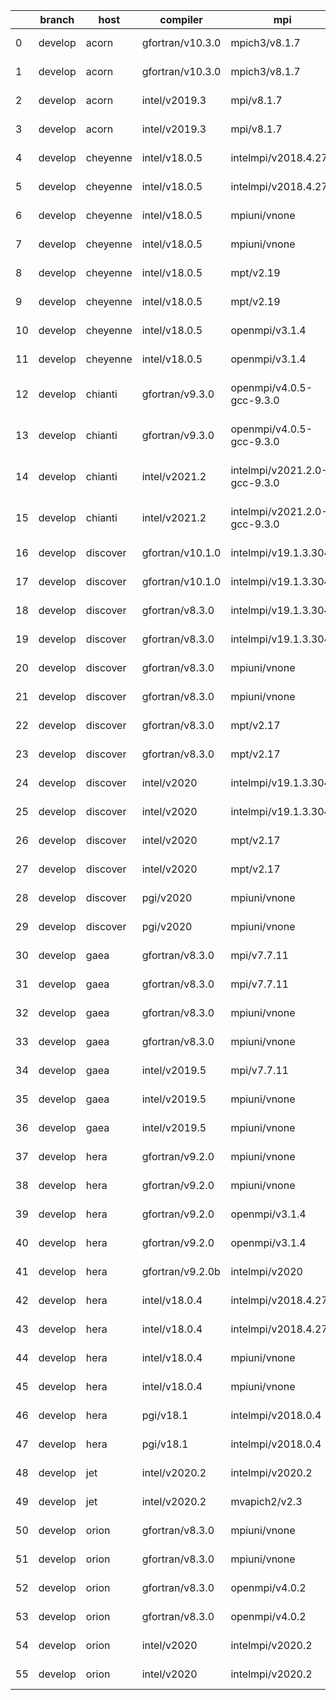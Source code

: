 |    | branch   | host     | compiler         | mpi                          | o_g   | os     | netcdf                     | build   | u_pass   | u_fail   | s_pass   | s_fail   | e_pass   | e_fail   | nuopc_pass   | nuopc_fail   | artifacts_hash                                                                                                                                                        | modified                   |
|----|----------|----------|------------------|------------------------------|-------|--------|----------------------------|---------|----------|----------|----------|----------|----------|----------|--------------|--------------|-----------------------------------------------------------------------------------------------------------------------------------------------------------------------|----------------------------|
|  0 | develop  | acorn    | gfortran/v10.3.0 | mpich3/v8.1.7                | O     | Linux  | c4.7.4 f8.1.7              | pass    | 13685    | 0        | 49       | 0        | 80       | 0        | 50           | 0            | [artifacts](https://github.com/esmf-org/esmf-test-artifacts/tree/78f1afd5ffa13e304e99795c1cb3121fb492568a/develop/acorn/gfortran/10.3.0/O/mpich3/8.1.7)               | 2022-03-09 16:12:46.849296 |
|  1 | develop  | acorn    | gfortran/v10.3.0 | mpich3/v8.1.7                | g     | Linux  | c4.7.4 f8.1.7              | pass    | 13685    | 0        | 49       | 0        | 80       | 0        | 50           | 0            | [artifacts](https://github.com/esmf-org/esmf-test-artifacts/tree/7129810731714dfd62e3a2050af51efedf723c37/develop/acorn/gfortran/10.3.0/g/mpich3/8.1.7)               | 2022-03-09 16:12:46.849259 |
|  2 | develop  | acorn    | intel/v2019.3    | mpi/v8.1.7                   | O     | Linux  | c4.7.4 f8.1.7              | pass    | 13685    | 0        | 49       | 0        | 80       | 0        | 50           | 0            | [artifacts](https://github.com/esmf-org/esmf-test-artifacts/tree/37d001e59f489246e87e4adde8109d783708e90c/develop/acorn/intel/2019.3/O/mpi/8.1.7)                     | 2022-03-09 16:12:46.849284 |
|  3 | develop  | acorn    | intel/v2019.3    | mpi/v8.1.7                   | g     | Linux  | c4.7.4 f8.1.7              | pass    | 13685    | 0        | 49       | 0        | 80       | 0        | 50           | 0            | [artifacts](https://github.com/esmf-org/esmf-test-artifacts/tree/159fcf9b83c64b2ca9144b5610dbcb5419e6885e/develop/acorn/intel/2019.3/g/mpi/8.1.7)                     | 2022-03-09 16:12:46.849291 |
|  4 | develop  | cheyenne | intel/v18.0.5    | intelmpi/v2018.4.274         | O     | Linux  | c4.6.3 f2018.4.274         | pass    | 13685    | 0        | 49       | 0        | 80       | 0        | 50           | 0            | [artifacts](https://github.com/esmf-org/esmf-test-artifacts/tree/05d03f385f00f93ae80b7eac9acc38fd389e3a34/develop/cheyenne/intel/18.0.5/O/intelmpi/2018.4.274)        | 2022-03-09 16:12:49.552653 |
|  5 | develop  | cheyenne | intel/v18.0.5    | intelmpi/v2018.4.274         | g     | Linux  | c4.6.3 f2018.4.274         | pass    | 13685    | 0        | 49       | 0        | 80       | 0        | 50           | 0            | [artifacts](https://github.com/esmf-org/esmf-test-artifacts/tree/88f9efe76442ec9d4e9b302acc2258ec3e211a85/develop/cheyenne/intel/18.0.5/g/intelmpi/2018.4.274)        | 2022-03-09 16:12:49.552651 |
|  6 | develop  | cheyenne | intel/v18.0.5    | mpiuni/vnone                 | O     | Linux  | c4.8.1 fnone               | pass    | 12158    | 0        | 8        | 0        | 43       | 0        | 0            | 50           | [artifacts](https://github.com/esmf-org/esmf-test-artifacts/tree/824a51fc34576cee82e9a016210f9ac6a4700680/develop/cheyenne/intel/18.0.5/O/mpiuni/none)                | 2022-03-09 16:12:49.552649 |
|  7 | develop  | cheyenne | intel/v18.0.5    | mpiuni/vnone                 | g     | Linux  | c4.8.1 fnone               | pass    | 12158    | 0        | 8        | 0        | 43       | 0        | 0            | 50           | [artifacts](https://github.com/esmf-org/esmf-test-artifacts/tree/eb4f112709dee19c4e8cf879ee4b49c00f0f3c36/develop/cheyenne/intel/18.0.5/g/mpiuni/none)                | 2022-03-09 16:12:49.552647 |
|  8 | develop  | cheyenne | intel/v18.0.5    | mpt/v2.19                    | O     | Linux  | c4.6.3 f2.19               | pass    | 13685    | 0        | 49       | 0        | 80       | 0        | 50           | 0            | [artifacts](https://github.com/esmf-org/esmf-test-artifacts/tree/19f56fa61616b81062fbdb642bc1e7d57aebf338/develop/cheyenne/intel/18.0.5/O/mpt/2.19)                   | 2022-03-09 16:12:49.552645 |
|  9 | develop  | cheyenne | intel/v18.0.5    | mpt/v2.19                    | g     | Linux  | c4.6.3 f2.19               | pass    | 13685    | 0        | 49       | 0        | 80       | 0        | 50           | 0            | [artifacts](https://github.com/esmf-org/esmf-test-artifacts/tree/2c700afbedc9ab2479691008ae892dd213460cce/develop/cheyenne/intel/18.0.5/g/mpt/2.19)                   | 2022-03-09 16:12:49.552639 |
| 10 | develop  | cheyenne | intel/v18.0.5    | openmpi/v3.1.4               | O     | Linux  | c4.6.3 f3.1.4              | pass    | 13685    | 0        | 49       | 0        | 80       | 0        | 50           | 0            | [artifacts](https://github.com/esmf-org/esmf-test-artifacts/tree/67a009fcf918c40b198016979bba773f5961bddd/develop/cheyenne/intel/18.0.5/O/openmpi/3.1.4)              | 2022-03-09 16:12:49.552625 |
| 11 | develop  | cheyenne | intel/v18.0.5    | openmpi/v3.1.4               | g     | Linux  | c4.6.3 f3.1.4              | pass    | 13685    | 0        | 49       | 0        | 80       | 0        | 50           | 0            | [artifacts](https://github.com/esmf-org/esmf-test-artifacts/tree/304e8d3051e5278f62637621c36692819b56f069/develop/cheyenne/intel/18.0.5/g/openmpi/3.1.4)              | 2022-03-09 16:12:49.552643 |
| 12 | develop  | chianti  | gfortran/v9.3.0  | openmpi/v4.0.5-gcc-9.3.0     | O     | Linux  | c4.8.0 f4.0.5-gcc-9.3.0    | pass    | 13685    | 0        | 49       | 0        | 80       | 0        | 44           | 6            | [artifacts](https://github.com/esmf-org/esmf-test-artifacts/tree/eaf10ed035936d44cf25b064f7404fc684e389ce/develop/chianti/gfortran/9.3.0/O/openmpi/4.0.5-gcc-9.3.0)   | 2022-03-09 16:12:51.683724 |
| 13 | develop  | chianti  | gfortran/v9.3.0  | openmpi/v4.0.5-gcc-9.3.0     | g     | Linux  | c4.8.0 f4.0.5-gcc-9.3.0    | pass    | 13685    | 0        | 49       | 0        | 80       | 0        | 44           | 6            | [artifacts](https://github.com/esmf-org/esmf-test-artifacts/tree/b2dca0d15f7c20a928b1cd64b645e2c1b3b24e7e/develop/chianti/gfortran/9.3.0/g/openmpi/4.0.5-gcc-9.3.0)   | 2022-03-09 16:12:51.683717 |
| 14 | develop  | chianti  | intel/v2021.2    | intelmpi/v2021.2.0-gcc-9.3.0 | O     | Linux  | c4.8.0 f2021.2.0-gcc-9.3.0 | pass    | 13685    | 0        | 49       | 0        | 80       | 0        | 44           | 6            | [artifacts](https://github.com/esmf-org/esmf-test-artifacts/tree/94307c80b66d930192cef352d1d62762861b5046/develop/chianti/intel/2021.2/O/intelmpi/2021.2.0-gcc-9.3.0) | 2022-03-09 16:12:51.683699 |
| 15 | develop  | chianti  | intel/v2021.2    | intelmpi/v2021.2.0-gcc-9.3.0 | g     | Linux  | c4.8.0 f2021.2.0-gcc-9.3.0 | pass    | 13685    | 0        | 49       | 0        | 80       | 0        | 44           | 6            | [artifacts](https://github.com/esmf-org/esmf-test-artifacts/tree/07fa5713adf0884b343bc19a6f459919e3c2f47c/develop/chianti/intel/2021.2/g/intelmpi/2021.2.0-gcc-9.3.0) | 2022-03-09 16:12:51.683721 |
| 16 | develop  | discover | gfortran/v10.1.0 | intelmpi/v19.1.3.304         | O     | Linux  | cN/A f19.1.3.304           | pass    | 13670    | 15       | 49       | 0        | 80       | 0        | 50           | 0            | [artifacts](https://github.com/esmf-org/esmf-test-artifacts/tree/ad39ac7baeea10ca23a3348eba92d274cdb07de1/develop/discover/gfortran/10.1.0/O/intelmpi/19.1.3.304)     | 2022-03-09 16:12:55.294175 |
| 17 | develop  | discover | gfortran/v10.1.0 | intelmpi/v19.1.3.304         | g     | Linux  | cN/A f19.1.3.304           | pass    | 13670    | 15       | 49       | 0        | 80       | 0        | 50           | 0            | [artifacts](https://github.com/esmf-org/esmf-test-artifacts/tree/32fd36f92e4184ccc5efc07af03f25c25c59be4f/develop/discover/gfortran/10.1.0/g/intelmpi/19.1.3.304)     | 2022-03-09 16:12:55.294156 |
| 18 | develop  | discover | gfortran/v8.3.0  | intelmpi/v19.1.3.304         | O     | Linux  | cN/A f19.1.3.304           | pass    | 13670    | 15       | 49       | 0        | 80       | 0        | 50           | 0            | [artifacts](https://github.com/esmf-org/esmf-test-artifacts/tree/9761fa05483f8b5a3054b7b370856baedb9b5d27/develop/discover/gfortran/8.3.0/O/intelmpi/19.1.3.304)      | 2022-03-09 16:12:55.294180 |
| 19 | develop  | discover | gfortran/v8.3.0  | intelmpi/v19.1.3.304         | g     | Linux  | cN/A f19.1.3.304           | pass    | 13670    | 15       | 49       | 0        | 80       | 0        | 50           | 0            | [artifacts](https://github.com/esmf-org/esmf-test-artifacts/tree/c8d83b6a17c64f1707a26fa21163d159b7dc1282/develop/discover/gfortran/8.3.0/g/intelmpi/19.1.3.304)      | 2022-03-09 16:12:55.294188 |
| 20 | develop  | discover | gfortran/v8.3.0  | mpiuni/vnone                 | O     | Linux  | cN/A fnone                 | pass    | 12158    | 0        | 8        | 0        | 43       | 0        | 0            | 50           | [artifacts](https://github.com/esmf-org/esmf-test-artifacts/tree/2bbf82bc19154b42c3c39baa7c5d0242589ff0c7/develop/discover/gfortran/8.3.0/O/mpiuni/none)              | 2022-03-09 16:12:55.294197 |
| 21 | develop  | discover | gfortran/v8.3.0  | mpiuni/vnone                 | g     | Linux  | cN/A fnone                 | pass    | 12158    | 0        | 8        | 0        | 43       | 0        | 0            | 50           | [artifacts](https://github.com/esmf-org/esmf-test-artifacts/tree/73eb9d89cd2d7055748bafd98704c0e1fead177e/develop/discover/gfortran/8.3.0/g/mpiuni/none)              | 2022-03-09 16:12:55.294163 |
| 22 | develop  | discover | gfortran/v8.3.0  | mpt/v2.17                    | O     | Linux  | cN/A f2.17                 | pass    | 13685    | 0        | 49       | 0        | 80       | 0        | 46           | 4            | [artifacts](https://github.com/esmf-org/esmf-test-artifacts/tree/04dac2e2e8258f3eaa7fea8c5aec86189f6c4e2e/develop/discover/gfortran/8.3.0/O/mpt/2.17)                 | 2022-03-09 16:12:55.294160 |
| 23 | develop  | discover | gfortran/v8.3.0  | mpt/v2.17                    | g     | Linux  | cN/A f2.17                 | pass    | 13685    | 0        | 49       | 0        | 80       | 0        | 46           | 4            | [artifacts](https://github.com/esmf-org/esmf-test-artifacts/tree/7256f2b3eb0582033a729a32b60fd1ea48cc9887/develop/discover/gfortran/8.3.0/g/mpt/2.17)                 | 2022-03-09 16:12:55.294193 |
| 24 | develop  | discover | intel/v2020      | intelmpi/v19.1.3.304         | O     | Linux  | c4.8.0 f19.1.3.304         | pass    | 13685    | 0        | 49       | 0        | 80       | 0        | 50           | 0            | [artifacts](https://github.com/esmf-org/esmf-test-artifacts/tree/90c684652fd9268373b5b9981cb9114dbb59937f/develop/discover/intel/2020/O/intelmpi/19.1.3.304)          | 2022-03-09 16:12:55.294201 |
| 25 | develop  | discover | intel/v2020      | intelmpi/v19.1.3.304         | g     | Linux  | c4.8.0 f19.1.3.304         | pass    | 13685    | 0        | 49       | 0        | 80       | 0        | 50           | 0            | [artifacts](https://github.com/esmf-org/esmf-test-artifacts/tree/f2a2e230482a270bd41ee9a13990c4f3c01ca1c9/develop/discover/intel/2020/g/intelmpi/19.1.3.304)          | 2022-03-09 16:12:55.294206 |
| 26 | develop  | discover | intel/v2020      | mpt/v2.17                    | O     | Linux  | c4.8.0 f2.17               | pass    | 13685    | 0        | 49       | 0        | 80       | 0        | 50           | 0            | [artifacts](https://github.com/esmf-org/esmf-test-artifacts/tree/2fe6d4c5b03d88540e5b382d0aa2940c3172ec70/develop/discover/intel/2020/O/mpt/2.17)                     | 2022-03-09 16:12:55.294184 |
| 27 | develop  | discover | intel/v2020      | mpt/v2.17                    | g     | Linux  | c4.8.0 f2.17               | pass    | 13685    | 0        | 49       | 0        | 80       | 0        | 50           | 0            | [artifacts](https://github.com/esmf-org/esmf-test-artifacts/tree/3242f363d0050c4e9768a6431f2b2bcb671fe678/develop/discover/intel/2020/g/mpt/2.17)                     | 2022-03-09 16:12:55.294171 |
| 28 | develop  | discover | pgi/v2020        | mpiuni/vnone                 | O     | Linux  | cN/A fnone                 | pass    | 11536    | 622      | 6        | 2        | 40       | 3        | 0            | 50           | [artifacts](https://github.com/esmf-org/esmf-test-artifacts/tree/89d0146bca8d517116576edd448a0f3b57186341/develop/discover/pgi/2020/O/mpiuni/none)                    | 2022-03-09 16:12:55.294167 |
| 29 | develop  | discover | pgi/v2020        | mpiuni/vnone                 | g     | Linux  | cN/A fnone                 | pass    | 11536    | 622      | 4        | 4        | 40       | 3        | 0            | 50           | [artifacts](https://github.com/esmf-org/esmf-test-artifacts/tree/8c0f55d16b36babf5a49929ba432155467716e1d/develop/discover/pgi/2020/g/mpiuni/none)                    | 2022-03-09 16:12:55.294138 |
| 30 | develop  | gaea     | gfortran/v8.3.0  | mpi/v7.7.11                  | O     | Unicos | c4.6.3 f7.7.11             | pass    | 13684    | 1        | 49       | 0        | 80       | 0        | 47           | 3            | [artifacts](https://github.com/esmf-org/esmf-test-artifacts/tree/c38be081d5a929bb03e7b1af779dbd996dd3bba2/develop/gaea/gfortran/8.3.0/O/mpi/7.7.11)                   | 2022-03-09 16:12:26.568575 |
| 31 | develop  | gaea     | gfortran/v8.3.0  | mpi/v7.7.11                  | g     | Unicos | c4.6.3 f7.7.11             | pass    | 13684    | 1        | 49       | 0        | 80       | 0        | 47           | 3            | [artifacts](https://github.com/esmf-org/esmf-test-artifacts/tree/6cdf6024af84025cf69a1fc529cf82b8709784c9/develop/gaea/gfortran/8.3.0/g/mpi/7.7.11)                   | 2022-03-09 16:12:26.568568 |
| 32 | develop  | gaea     | gfortran/v8.3.0  | mpiuni/vnone                 | O     | Unicos | c4.6.3 fnone               | pass    | 12158    | 0        | 8        | 0        | 43       | 0        | 0            | 50           | [artifacts](https://github.com/esmf-org/esmf-test-artifacts/tree/08be4f97071ce106dc8f7e0eb40797b131b6e75e/develop/gaea/gfortran/8.3.0/O/mpiuni/none)                  | 2022-03-09 16:12:26.568562 |
| 33 | develop  | gaea     | gfortran/v8.3.0  | mpiuni/vnone                 | g     | Unicos | c4.6.3 fnone               | pass    | 12158    | 0        | 8        | 0        | 43       | 0        | 0            | 50           | [artifacts](https://github.com/esmf-org/esmf-test-artifacts/tree/2f447abad16f420d748ba6ee605e70f12964aba6/develop/gaea/gfortran/8.3.0/g/mpiuni/none)                  | 2022-03-09 16:12:26.568571 |
| 34 | develop  | gaea     | intel/v2019.5    | mpi/v7.7.11                  | O     | Unicos | c4.6.3 f7.7.11             | pass    | 13670    | 15       | 49       | 0        | 80       | 0        | 47           | 3            | [artifacts](https://github.com/esmf-org/esmf-test-artifacts/tree/411dfe2c77146e3a7c1ef8ac73b5b8262bc9f424/develop/gaea/intel/2019.5/O/mpi/7.7.11)                     | 2022-03-09 16:12:26.568566 |
| 35 | develop  | gaea     | intel/v2019.5    | mpiuni/vnone                 | O     | Unicos | c4.6.3 fnone               | pass    | 12143    | 15       | 8        | 0        | 43       | 0        | 0            | 50           | [artifacts](https://github.com/esmf-org/esmf-test-artifacts/tree/bdf2479cf655cb8fbad69a09c3ff6e2c745fab8c/develop/gaea/intel/2019.5/O/mpiuni/none)                    | 2022-03-09 16:12:26.568578 |
| 36 | develop  | gaea     | intel/v2019.5    | mpiuni/vnone                 | g     | Unicos | c4.6.3 fnone               | pass    | 12143    | 15       | 8        | 0        | 43       | 0        | 0            | 50           | [artifacts](https://github.com/esmf-org/esmf-test-artifacts/tree/5d18d54f2243611308bf04733c99393929899dcd/develop/gaea/intel/2019.5/g/mpiuni/none)                    | 2022-03-09 16:12:26.568573 |
| 37 | develop  | hera     | gfortran/v9.2.0  | mpiuni/vnone                 | O     | Linux  | c4.7.2 fnone               | pass    | 12158    | 0        | 8        | 0        | 43       | 0        | 0            | 50           | [artifacts](https://github.com/esmf-org/esmf-test-artifacts/tree/64a2ea5bc0ebc245952154fcaff45337f7cb6fba/develop/hera/gfortran/9.2.0/O/mpiuni/none)                  | 2022-03-09 16:12:29.665630 |
| 38 | develop  | hera     | gfortran/v9.2.0  | mpiuni/vnone                 | g     | Linux  | c4.7.2 fnone               | pass    | 12158    | 0        | 8        | 0        | 43       | 0        | 0            | 50           | [artifacts](https://github.com/esmf-org/esmf-test-artifacts/tree/2d53723a7f4073a5ed0144b56fbb6127cf7e32b0/develop/hera/gfortran/9.2.0/g/mpiuni/none)                  | 2022-03-09 16:12:29.665643 |
| 39 | develop  | hera     | gfortran/v9.2.0  | openmpi/v3.1.4               | O     | Linux  | c4.7.2 f3.1.4              | pass    | 13685    | 0        | 49       | 0        | 80       | 0        | 50           | 0            | [artifacts](https://github.com/esmf-org/esmf-test-artifacts/tree/d5ff99d6538abccbe18aecb5f3ccc362fd9ee858/develop/hera/gfortran/9.2.0/O/openmpi/3.1.4)                | 2022-03-09 16:12:29.665622 |
| 40 | develop  | hera     | gfortran/v9.2.0  | openmpi/v3.1.4               | g     | Linux  | c4.7.2 f3.1.4              | pass    | 13685    | 0        | 49       | 0        | 80       | 0        | 50           | 0            | [artifacts](https://github.com/esmf-org/esmf-test-artifacts/tree/501c53508fcfe7908c38e52a5498cb617c757ef3/develop/hera/gfortran/9.2.0/g/openmpi/3.1.4)                | 2022-03-09 16:12:29.665652 |
| 41 | develop  | hera     | gfortran/v9.2.0b | intelmpi/v2020               | O     | Linux  | cN/A f2020                 | pass    | 0        | 8807     | 0        | 49       | 0        | 80       | 0            | 50           | [artifacts](https://github.com/esmf-org/esmf-test-artifacts/tree/72896b78d1b01fbfb6b7b7288ac2c8e29007b9a8/develop/hera/gfortran/9.2.0b/O/intelmpi/2020)               | 2022-03-09 16:12:29.665636 |
| 42 | develop  | hera     | intel/v18.0.4    | intelmpi/v2018.4.274         | O     | Linux  | c4.7.0 f2018.4.274         | pass    | 13685    | 0        | 49       | 0        | 80       | 0        | 50           | 0            | [artifacts](https://github.com/esmf-org/esmf-test-artifacts/tree/88829ccbc20405de18c8d28f8023cbb100683fd7/develop/hera/intel/18.0.4/O/intelmpi/2018.4.274)            | 2022-03-09 16:12:29.665641 |
| 43 | develop  | hera     | intel/v18.0.4    | intelmpi/v2018.4.274         | g     | Linux  | c4.7.0 f2018.4.274         | pass    | 13685    | 0        | 49       | 0        | 80       | 0        | 50           | 0            | [artifacts](https://github.com/esmf-org/esmf-test-artifacts/tree/f442d8b0d3c9e00107d631bc4e441fc5f6817ce5/develop/hera/intel/18.0.4/g/intelmpi/2018.4.274)            | 2022-03-09 16:12:29.665633 |
| 44 | develop  | hera     | intel/v18.0.4    | mpiuni/vnone                 | O     | Linux  | c4.7.0 fnone               | pass    | 12158    | 0        | 8        | 0        | 43       | 0        | 0            | 50           | [artifacts](https://github.com/esmf-org/esmf-test-artifacts/tree/fdedfa47dae9e4ce2f61a3f6236ba761ec6202f5/develop/hera/intel/18.0.4/O/mpiuni/none)                    | 2022-03-09 16:12:29.665646 |
| 45 | develop  | hera     | intel/v18.0.4    | mpiuni/vnone                 | g     | Linux  | c4.7.0 fnone               | pass    | 12158    | 0        | 8        | 0        | 43       | 0        | 0            | 50           | [artifacts](https://github.com/esmf-org/esmf-test-artifacts/tree/7e3a54366867ee55a628c7370e87df4babb39eb8/develop/hera/intel/18.0.4/g/mpiuni/none)                    | 2022-03-09 16:12:29.665649 |
| 46 | develop  | hera     | pgi/v18.1        | intelmpi/v2018.0.4           | O     | Linux  | cN/A f2018.0.4             | fail    | fail     | fail     | fail     | fail     | fail     | fail     | 0            | 50           | [artifacts](https://github.com/esmf-org/esmf-test-artifacts/tree/5edc7ceeba342662c3998a1b787c7602fad80118/develop/hera/pgi/18.1/O/intelmpi/2018.0.4)                  | 2022-03-09 16:12:29.665602 |
| 47 | develop  | hera     | pgi/v18.1        | intelmpi/v2018.0.4           | g     | Linux  | cN/A f2018.0.4             | fail    | fail     | fail     | fail     | fail     | fail     | fail     | 0            | 50           | [artifacts](https://github.com/esmf-org/esmf-test-artifacts/tree/777ba67e4735d10864b3ff6ac558ca7be52e8fc5/develop/hera/pgi/18.1/g/intelmpi/2018.0.4)                  | 2022-03-09 16:12:29.665638 |
| 48 | develop  | jet      | intel/v2020.2    | intelmpi/v2020.2             | g     | Linux  | c4.7.0 f2020.2             | pass    | pending  | pending  | pending  | pending  | pending  | pending  | pending      | pending      | [artifacts](https://github.com/esmf-org/esmf-test-artifacts/tree/21866b1cb4f2790b631349e6846ac4513f840efc/develop/jet/intel/2020.2/g/intelmpi/2020.2)                 | 2022-03-09 16:12:31.436631 |
| 49 | develop  | jet      | intel/v2020.2    | mvapich2/v2.3                | O     | Linux  | c4.7.0 f2.3                | pass    | pending  | pending  | pending  | pending  | pending  | pending  | pending      | pending      | [artifacts](https://github.com/esmf-org/esmf-test-artifacts/tree/79187462b8eeedeb01c32ce1369b9dffb0c770ed/develop/jet/intel/2020.2/O/mvapich2/2.3)                    | 2022-03-09 16:12:31.436610 |
| 50 | develop  | orion    | gfortran/v8.3.0  | mpiuni/vnone                 | O     | Linux  | c4.7.4 fnone               | pass    | 12158    | 0        | 8        | 0        | 43       | 0        | 0            | 50           | [artifacts](https://github.com/esmf-org/esmf-test-artifacts/tree/aedfa957dee1ca393188fe7e160e1364c05d702f/develop/orion/gfortran/8.3.0/O/mpiuni/none)                 | 2022-03-09 16:12:33.326921 |
| 51 | develop  | orion    | gfortran/v8.3.0  | mpiuni/vnone                 | g     | Linux  | c4.7.4 fnone               | pass    | 12158    | 0        | 8        | 0        | 43       | 0        | 0            | 50           | [artifacts](https://github.com/esmf-org/esmf-test-artifacts/tree/0e7d2b54d9d57612ad26215e151e5b6d80a354cf/develop/orion/gfortran/8.3.0/g/mpiuni/none)                 | 2022-03-09 16:12:33.326923 |
| 52 | develop  | orion    | gfortran/v8.3.0  | openmpi/v4.0.2               | O     | Linux  | c4.7.4 f4.0.2              | pass    | 13685    | 0        | 49       | 0        | 80       | 0        | 50           | 0            | [artifacts](https://github.com/esmf-org/esmf-test-artifacts/tree/f4a23caf5c69498b8182341430319116ad0db6ce/develop/orion/gfortran/8.3.0/O/openmpi/4.0.2)               | 2022-03-09 16:12:33.326918 |
| 53 | develop  | orion    | gfortran/v8.3.0  | openmpi/v4.0.2               | g     | Linux  | c4.7.4 f4.0.2              | pass    | 13685    | 0        | 49       | 0        | 80       | 0        | 50           | 0            | [artifacts](https://github.com/esmf-org/esmf-test-artifacts/tree/99bc0348f720542a9e8e94bdf56750286efa0629/develop/orion/gfortran/8.3.0/g/openmpi/4.0.2)               | 2022-03-09 16:12:33.326925 |
| 54 | develop  | orion    | intel/v2020      | intelmpi/v2020.2             | O     | Linux  | c4.7.4 f2020.2             | pass    | fail     | fail     | fail     | fail     | fail     | fail     | 0            | 0            | [artifacts](https://github.com/esmf-org/esmf-test-artifacts/tree/881985ab9c7a5adb0577e1ef84949a02e1da92fd/develop/orion/intel/2020/O/intelmpi/2020.2)                 | 2022-03-09 16:12:33.326897 |
| 55 | develop  | orion    | intel/v2020      | intelmpi/v2020.2             | g     | Linux  | c4.7.4 f2020.2             | pass    | fail     | fail     | fail     | fail     | fail     | fail     | 0            | 0            | [artifacts](https://github.com/esmf-org/esmf-test-artifacts/tree/832a8af31c0c350c2f4170a2b3b4e42b0cf010c5/develop/orion/intel/2020/g/intelmpi/2020.2)                 | 2022-03-09 16:12:33.326914 |